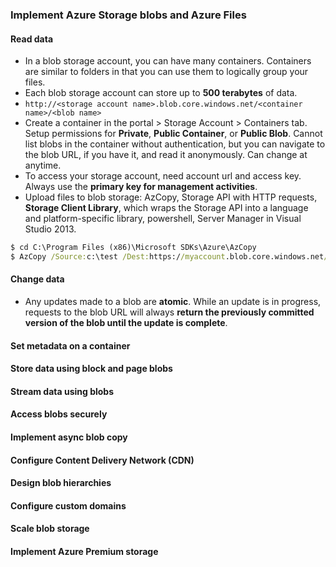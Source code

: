 ### Implement Azure Storage blobs and Azure Files

#### Read data
  * In a blob storage account, you can have many containers. Containers are similar to folders in that you can use them to logically group your files.
  * Each blob storage account can store up to __500 terabytes__ of data.
  * `http://<storage account name>.blob.core.windows.net/<container name>/<blob name>`
  * Create a container in the portal > Storage Account > Containers tab. Setup permissions for __Private__, __Public Container__, or __Public Blob__. Cannot list blobs in the container without authentication, but you can navigate to the blob URL, if you have it, and read it anonymously. Can change at anytime.
  * To access your storage account, need account url and access key. Always use the __primary key for management activities__. 
  * Upload files to blob storage: AzCopy, Storage API with HTTP requests, __Storage Client Library__, which wraps the Storage API into a language and platform-specific library, powershell, Server Manager in Visual Studio 2013.
  
  ```cmd
  $ cd C:\Program Files (x86)\Microsoft SDKs\Azure\AzCopy
  $ AzCopy /Source:c:\test /Dest:https://myaccount.blob.core.windows.net/mycontainer2 /DestKey:key /Pattern:*.txt.
  ```

#### Change data
  * Any updates made to a blob are __atomic__. While an update is in progress, requests to the blob URL will always __return the previously committed version of the blob until the update is complete__.

#### Set metadata on a container
#### Store data using block and page blobs
#### Stream data using blobs
#### Access blobs securely
#### Implement async blob copy
#### Configure Content Delivery Network (CDN)
#### Design blob hierarchies
#### Configure custom domains
#### Scale blob storage
#### Implement Azure Premium storage